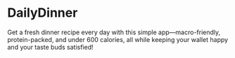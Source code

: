 # DailyDinner
Get a fresh dinner recipe every day with this simple app—macro-friendly, protein-packed, and under 600 calories, all while keeping your wallet happy and your taste buds satisfied!
